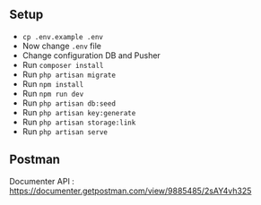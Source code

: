 ## Setup
- `cp .env.example .env`
- Now change `.env` file
- Change configuration DB and Pusher
- Run `composer install`
- Run `php artisan migrate`
- Run `npm install`
- Run `npm run dev`
- Run `php artisan db:seed`
- Run `php artisan key:generate`
- Run `php artisan storage:link`
- Run `php artisan serve`


## Postman
Documenter API : https://documenter.getpostman.com/view/9885485/2sAY4vh325